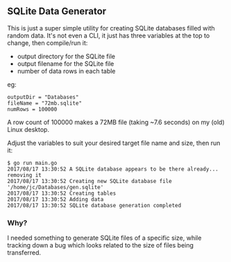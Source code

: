 ## SQLite Data Generator

This is just a super simple utility for creating SQLite databases
filled with random data.  It's not even a CLI, it just has three
variables at the top to change, then compile/run it:

  * output directory for the SQLite file
  * output filename for the SQLite file
  * number of data rows in each table

eg:

```
outputDir = "Databases"
fileName = "72mb.sqlite"
numRows = 100000
```

A row count of 100000 makes a 72MB file (taking ~7.6 seconds) on my
(old) Linux desktop.

Adjust the variables to suit your desired target file name and
size, then run it:

```
$ go run main.go
2017/08/17 13:30:52 A SQLite database appears to be there already... removing it
2017/08/17 13:30:52 Creating new SQLite database file '/home/jc/Databases/gen.sqlite'
2017/08/17 13:30:52 Creating tables
2017/08/17 13:30:52 Adding data
2017/08/17 13:30:52 SQLite database generation completed
```


### Why?

I needed something to generate SQLite files of a specific size,
while tracking down a bug which looks related to the size of
files being transferred.
